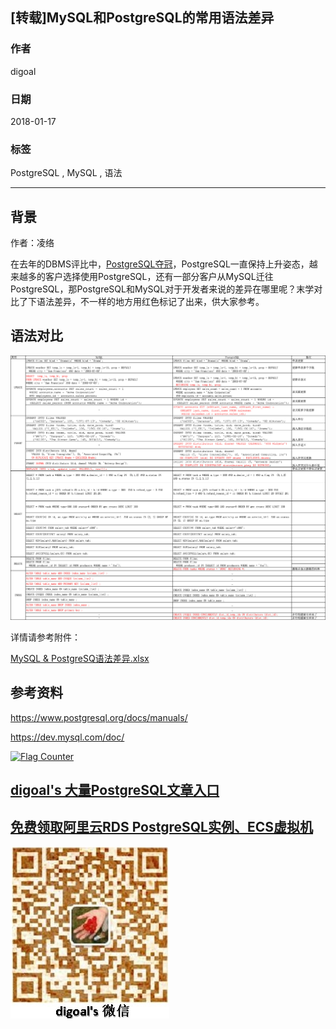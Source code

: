 ## [转载]MySQL和PostgreSQL的常用语法差异      
                              
### 作者                              
digoal                              
                              
### 日期                              
2018-01-17                             
                              
### 标签                              
PostgreSQL , MySQL , 语法       
                              
----                              
                              
## 背景            
作者：凌络      
      
在去年的DBMS评比中，[PostgreSQL夺冠](https://mp.weixin.qq.com/s/Shs5kiQ6vM7gj7KAXCNelA)，PostgreSQL一直保持上升姿态，越来越多的客户选择使用PostgreSQL，还有一部分客户从MySQL迁往PostgreSQL，那PostgreSQL和MySQL对于开发者来说的差异在哪里呢？末学对比了下语法差异，不一样的地方用红色标记了出来，供大家参考。   
      
## 语法对比      
![pic](20180117_02_pic_001.png)      
      
详情请参考附件：   
   
[MySQL & PostgreSQ语法差异.xlsx](20180117_02_doc_001.xlsx)      
      
## 参考资料      
https://www.postgresql.org/docs/manuals/    
   
https://dev.mysql.com/doc/   
  
<a rel="nofollow" href="http://info.flagcounter.com/h9V1"  ><img src="http://s03.flagcounter.com/count/h9V1/bg_FFFFFF/txt_000000/border_CCCCCC/columns_2/maxflags_12/viewers_0/labels_0/pageviews_0/flags_0/"  alt="Flag Counter"  border="0"  ></a>  
  
  
  
  
  
  
## [digoal's 大量PostgreSQL文章入口](https://github.com/digoal/blog/blob/master/README.md "22709685feb7cab07d30f30387f0a9ae")
  
  
## [免费领取阿里云RDS PostgreSQL实例、ECS虚拟机](https://free.aliyun.com/ "57258f76c37864c6e6d23383d05714ea")
  
  
![digoal's weixin](../pic/digoal_weixin.jpg "f7ad92eeba24523fd47a6e1a0e691b59")
  
